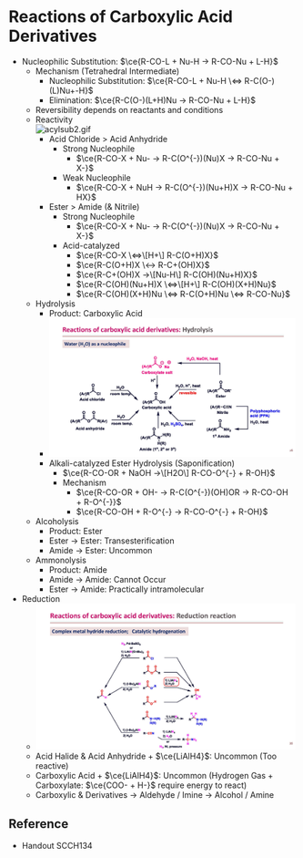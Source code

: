 # Reactions of Carboxylic Acid Derivatives

* Nucleophilic Substitution: $\ce{R-CO-L + Nu-H -> R-CO-Nu + L-H}$
  * Mechanism (Tetrahedral Intermediate)
    * Nucleophilic Substitution: $\ce{R-CO-L + Nu-H \<=> R-C(O-)(L)Nu+-H}$
    * Elimination: $\ce{R-C(O-)(L+H)Nu -> R-CO-Nu + L-H}$
  * Reversibility depends on reactants and conditions
  * Reactivity  
    ![acylsub2.gif](https://www2.chemistry.msu.edu/faculty/reusch/virttxtjml/Images2/acylsub2.gif)
    * Acid Chloride > Acid Anhydride
      * Strong Nucleophile
        * $\ce{R-CO-X + Nu- -> R-C(O^{-})(Nu)X -> R-CO-Nu + X-}$
      * Weak Nucleophile
        * $\ce{R-CO-X + NuH -> R-C(O^{-})(Nu+H)X -> R-CO-Nu + HX}$
    * Ester > Amide (& Nitrile)
      * Strong Nucleophile
        * $\ce{R-CO-X + Nu- -> R-C(O^{-})(Nu)X -> R-CO-Nu + X-}$
      * Acid-catalyzed
        * $\ce{R-CO-X \<=>\[H+\] R-C(O+H)X}$
        * $\ce{R-C(O+H)X \<-> R-C+(OH)X}$
        * $\ce{R-C+(OH)X ->\[Nu-H\] R-C(OH)(Nu+H)X}$
        * $\ce{R-C(OH)(Nu+H)X \<=>\[H+\] R-C(OH)(X+H)Nu}$
        * $\ce{R-C(OH)(X+H)Nu \<=> R-C(O+H)Nu \<=> R-CO-Nu}$
  * Hydrolysis
    * Product: Carboxylic Acid
    * ![500](../../Assets/2024-LectNote-Topic9-1_Page_26.jpg)
    * Alkali-catalyzed Ester Hydrolysis (Saponification)
      * $\ce{R-CO-OR + NaOH ->\[H2O\] R-CO-O^{-} + R-OH}$
      * Mechanism
        * $\ce{R-CO-OR + OH- -> R-C(O^{-})(OH)OR -> R-CO-OH + R-O^{-}}$
        * $\ce{R-CO-OH + R-O^{-} -> R-CO-O^{-} + R-OH}$
  * Alcoholysis
    * Product: Ester
    * Ester → Ester: Transesterification
    * Amide → Ester: Uncommon
  * Ammonolysis
    * Product: Amide
    * Amide → Amide: Cannot Occur
    * Ester → Amide: Practically intramolecular
* Reduction
  * ![500](../../2024-LectNote-Topic9-1_Page_35.jpg)
  * Acid Halide & Acid Anhydride + $\ce{LiAlH4}$: Uncommon (Too reactive)
  * Carboxylic Acid + $\ce{LiAlH4}$: Uncommon (Hydrogen Gas + Carboxylate: $\ce{COO- + H-}$ require energy to react)
  * Carboxylic & Derivatives → Aldehyde / Imine → Alcohol / Amine

## Reference

* Handout SCCH134
